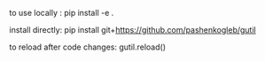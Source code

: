 to use locally : pip install -e .

install directly: pip install git+https://github.com/pashenkogleb/gutil

to reload after code changes: gutil.reload()